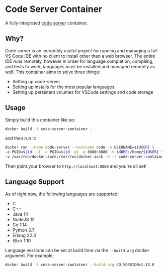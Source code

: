 # Code Server Container

A fully integrated [code server](https://github.com/cdr/code-server) container.

## Why?

Code server is an incredibly useful project for running and managing a full VS Code IDE with no client to install other than a web browser. The entire IDE runs remotely, however in order for language completion, compiling, and tests to work, languages must be installed and managed remotely as well. This container aims to solve three things:

* Setting up code-server
* Setting up installs for the most popular languages
* Setting up persistant volumes for VSCode settings and code storage

## Usage

Simply build this container like so:

```bash
docker build -t code-server-container .
```

and then run it:

```bash
docker run --name code-server --hostname code -e USERNAME=${USER} \
-e PUID=$(id -u) -e PGID=$(id -g) -p 8080:8080 -v $HOME:/home/${USER} \ 
-v /var/run/docker.sock:/var/run/docker.sock -d -t code-server-container
```

Then point your browser to `http://localhost:8080` and you're all set!

## Language Support

As of right now, the following languages are supported:

* C
* C++
* Java 14
* NodeJS 12
* Go 1.14
* Python 3.7
* Erlang 22.3
* Elixir 1.10

Language versions can be set at build time via the `--build-arg` docker argument. For example:

```bash
docker build -t code-server-container --build-arg GO_VERSION=1.13.0
```